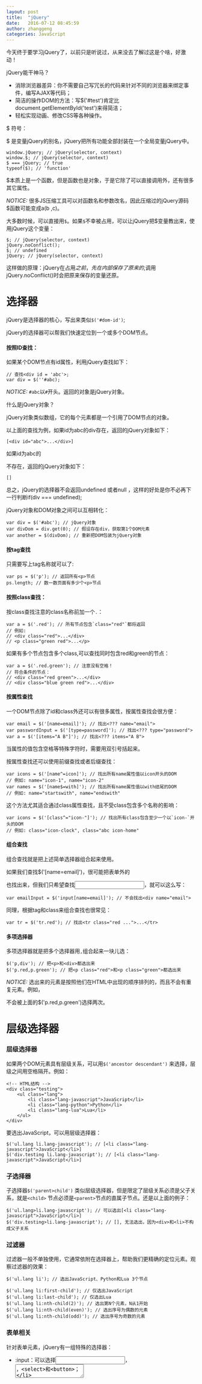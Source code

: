 ```yaml
---
layout: post
title:  "jQuery"
date:   2016-07-12 08:45:59
author: zhanggeng
categories: JavaScript
---
```


今天终于要学习jQuery了，以前只是听说过，从来没去了解过这是个啥，好激动！

jQuery能干神马？

* 消除浏览器差异：你不需要自己写冗长的代码来针对不同的浏览器来绑定事件，编写AJAX等代码；
* 简洁的操作DOM的方法：写$('#test')肯定比document.getElementById('test')来得简洁；
* 轻松实现动画、修改CSS等各种操作。

$ 符号：

$ 是变量jQuery的别名，jQuery把所有功能全部封装在一个全局变量jQuery中。

```
window.jQuery; // jQuery(selector, context)
window.$; // jQuery(selector, context)
$ === jQuery; // true
typeof($); // 'function'
```

$本质上是一个函数，但是函数也是对象，于是它除了可以直接调用外，还有很多其它属性。

*NOTICE:* 很多JS压缩工具可以对函数名和参数改名，因此压缩过的jQuery源码$函数可能变成a(b ,c)。

大多数时候，可以直接用`$`。如果`$`不幸被占用，可以让jQuery把$变量教出来，使用jQuery这个变量：

```
$; // jQuery(selector, context)
jQuery.noConflict();
$; // undefined
jQuery; // jQuery(selector, context)
```

这样做的原理：jQuery在占用$之前，先在内部保存了原来的$,调用jQuery.noConflict()时会把原来保存的变量还原。

# 选择器

jQuery是选择器的核心，写出来类似`$('#dom-id')`;

jQuery的选择器可以帮我们快速定位到一个或多个DOM节点。

#### 按照ID查找：

如果某个DOM节点有id属性，利用jQuery查找如下：

```
// 查找<div id = 'abc'>;
var div = $(''#abc);
```

*NOTICE:* `#abc`以`#`开头。返回的对象是jQuery对象。

什么是jQuery对象？

jQuery对象类似数组，它的每个元素都是一个引用了DOM节点的对象。

以上面的查找为例，如果id为abc的div存在，返回的jQuery对象如下：

```
[<div id="abc">...</div>]
```

如果id为abc的<div>不存在，返回的jQuery对象如下：

```
[]
```
总之，jQuery的选择器不会返回undefined 或者null ，这样的好处是你不必再下一行判断if(div === undefined);

jQuery对象和DOM对象之间可以互相转化：

```
var div = $('#abc'); // jQuery对象
var divDom = div.get(0); // 假设存在div，获取第1个DOM元素
var another = $(divDom); // 重新把DOM包装为jQuery对象
```

#### 按tag查找

只需要写上tag名称就可以了:

```
var ps = $('p'); // 返回所有<p>节点
ps.length; // 数一数页面有多少个<p>节点
```

#### 按照class查找：

按class查找注意的class名称前加一个`.`：

```
var a = $('.red'); // 所有节点包含`class="red"`都将返回
// 例如:
// <div class="red">...</div>
// <p class="green red">...</p>
```

如果有多个节点包含多个class,可以查找同时包含red和green的节点：

```
var a = $('.red.green'); // 注意没有空格！
// 符合条件的节点：
// <div class="red green">...</div>
// <div class="blue green red">...</div>
```

#### 按属性查找

一个DOM节点除了id和class外还可以有很多属性，按属性查找会很方便：

```
var email = $('[name=email]'); // 找出<??? name="email">
var passwordInput = $('[type=password]'); // 找出<??? type="password">
var a = $('[items="A B"]'); // 找出<??? items="A B">
```
当属性的值包含空格等特殊字符时，需要用双引号括起来。

按属性查找还可以使用前缀查找或者后缀查找：

```
var icons = $('[name^=icon]'); // 找出所有name属性值以icon开头的DOM
// 例如: name="icon-1", name="icon-2"
var names = $('[name$=with]'); // 找出所有name属性值以with结尾的DOM
// 例如: name="startswith", name="endswith"
```

这个方法尤其适合通过class属性查找，且不受class包含多个名称的影响：

```
var icons = $('[class^="icon-"]'); // 找出所有class包含至少一个以`icon-`开头的DOM
// 例如: class="icon-clock", class="abc icon-home"
```

#### 组合查找

组合查找就是把上述简单选择器组合起来使用。

如果我们查找$('[name=email]')，很可能把表单外的<div name="email">也找出来，但我们只希望查找<input>，就可以这么写：

```
var emailInput = $('input[name=email]'); // 不会找出<div name="email">
```

同理，根据tag和class来组合查找也很常见：

```
var tr = $('tr.red'); // 找出<tr class="red ...">...</tr>
```

#### 多项选择器

多项选择器就是把多个选择器用`,`组合起来一块儿选：

```
$('p,div'); // 把<p>和<div>都选出来
$('p.red,p.green'); // 把<p class="red">和<p class="green">都选出来
```

*NOTICE:* 选出来的元素是按照他们在HTML中出现的顺序排列的，而且不会有重复元素。例如，<p class="red green">不会被上面的$('p.red,p.green')选择两次。


# 层级选择器

### 层级选择器

如果两个DOM元素具有层级关系，可以用`$('ancestor descendant')` 来选择，层级之间用空格隔开。例如：

```
<!-- HTML结构 -->
<div class="testing">
    <ul class="lang">
        <li class="lang-javascript">JavaScript</li>
        <li class="lang-python">Python</li>
        <li class="lang-lua">Lua</li>
    </ul>
</div>
```

要选出JavaScript，可以用层级选择器：

```
$('ul.lang li.lang-javascript'); // [<li class="lang-javascript">JavaScript</li>]
$('div.testing li.lang-javascript'); // [<li class="lang-javascript">JavaScript</li>]

```

### 子选择器

子选择器`$('parent>child')` 类似层级选择器，但是限定了层级关系必须是父子关系，就是`<child>` 节点必须是`<parent>`节点的直属子节点。还是以上面的例子：

```
$('ul.lang>li.lang-javascript'); // 可以选出[<li class="lang-javascript">JavaScript</li>]
$('div.testing>li.lang-javascript'); // [], 无法选出，因为<div>和<li>不构成父子关系
```

### 过滤器

过滤器一般不单独使用，它通常依附在选择器上，帮助我们更精确的定位元素。观察过滤器的效果：

```
$('ul.lang li'); // 选出JavaScript、Python和Lua 3个节点

$('ul.lang li:first-child'); // 仅选出JavaScript
$('ul.lang li:last-child'); // 仅选出Lua
$('ul.lang li:nth-child(2)'); // 选出第N个元素，N从1开始
$('ul.lang li:nth-child(even)'); // 选出序号为偶数的元素
$('ul.lang li:nth-child(odd)'); // 选出序号为奇数的元素
```

### 表单相关

针对表单元素，jQuery有一组特殊的选择器：

* :input：可以选择<input>，<textarea>，<select>和<button>；
* :file：可以选择<input type="file">，和input[type=file]一样；
* :checkbox：可以选择复选框，和input[type=checkbox]一样；
* :radio：可以选择单选框，和input[type=radio]一样；
* :focus：可以选择当前输入焦点的元素，例如把光标放到一个<input>上，用$('input:focus')就可以选出；
* :checked：选择当前勾上的单选框和复选框，用这个选择器可以立刻获得用户选择的项目，如$('input[type=radio]:checked')；
* :enabled：可以选择可以正常输入的<input>、<select>等，也就是没有灰掉的输入；
* :disabled：和:enabled正好相反，选择那些不能输入的。
* $('div:visible'); // 所有可见的div
* $('div:hidden'); // 所有隐藏的div


# 查找和过滤

通常情况下选择器可以直接定位到我们想要的元素，但是，当我们拿到一个jQuery对象后，还可以以这个对象为基准，进行查找和过滤。

在某个节点的所有子节点中查找，使用`find()`方法，它本身又接收一个任意的选择器。

```
<!-- HTML结构 -->
<ul class="lang">
    <li class="js dy">JavaScript</li>
    <li class="dy">Python</li>
    <li id="swift">Swift</li>
    <li class="dy">Scheme</li>
    <li name="haskell">Haskell</li>
</ul>
```

用`find()`查找：

```
var ul = $('ul.lang'); // 获得<ul>
var dy = ul.find('.dy'); // 获得JavaScript, Python, Scheme
var swf = ul.find('#swift'); // 获得Swift
var hsk = ul.find('[name=haskell]'); // 获得Haskell
```

如果要从当前节点开始向上查找，使用`parent()`方法：

```
var swf = $('#swift'); // 获得Swift
var parent = swf.parent(); // 获得Swift的上层节点<ul>
var a = swf.parent('div.red'); // 从Swift的父节点开始向上查找，直到找到某个符合条件的节点并返回
```

同一层级的节点，可以通过`next()`和`prev()`方法进行遍历，例如：

当我们已经拿到`swift`节点后：

```
var swift = $('#swift');

swift.next(); // Scheme
swift.next('[name=haskell]'); // Haskell，因为Haskell是后续第一个符合选择器条件的节点

swift.prev(); // Python
swift.prev('.js'); // JavaScript，因为JavaScript是往前第一个符合选择器条件的节点
```

### 过滤

`filter()`方法可以过滤掉不符合选择器条件的节点：

```
var langs = $('ul.lang li'); // 拿到JavaScript, Python, Swift, Scheme和Haskell
var a = langs.filter('.dy'); // 拿到JavaScript, Python, Scheme
```

或者传入一个函数，需要注意的是函数内部的this呗绑定为DOM对象，不是jQuery对象：

```
var langs = $('ul.lang li'); // 拿到JavaScript, Python, Swift, Scheme和Haskell
langs.filter(function () {
    return this.innerHTML.indexOf('S') === 0; // 返回S开头的节点
}); // 拿到Swift, Scheme
```

`map()`方法把一个jQuery对象包含的若干DOM节点转换为其他对象：

```
var langs = $('ul.lang li'); // 拿到JavaScript, Python, Swift, Scheme和Haskell
var arr = langs.map(function () {
    return this.innerHTML;
}).get(); // 用get()拿到包含string的Array：['JavaScript', 'Python', 'Swift', 'Scheme', 'Haskell']
```

一个jQuery对象如果包含了不止一个DOM节点，first()，last()和slice()方法可以返回一个新的jQuery对象，把不需要的DOM节点去掉：

```
var langs = $('ul.lang li'); // 拿到JavaScript, Python, Swift, Scheme和Haskell
var js = langs.first(); // JavaScript，相当于$('ul.lang li:first-child')
var haskell = langs.last(); // Haskell, 相当于$('ul.lang li:last-child')
var sub = langs.slice(2, 4); // Swift, Scheme, 参数和数组的slice()方法一致
```

# 操作DOM

jQuery的强大的选择器，使我们在拿到jQuery对象后，可以轻松的操作对应的DOM节点。

### 修改Text和HTML

jQuery对象的`text()`和`html()`方法分别获取节点的文本和原始HTML文本：

```
<!-- HTML结构 -->
<ul id="test-ul">
    <li class="js">JavaScript</li>
    <li name="book">Java &amp; JavaScript</li>
</ul>
```

用jQuery分别获取文本和HTML:

```
$('#test-ul li[name=book]').text(); // 'Java & JavaScript'
$('#test-ul li[name=book]').html(); // 'Java &amp; JavaScript'
```

分别获取文本和HTML:

```
$('#test-ul li[name=book]').text(); // 'Java & JavaScript'
$('#test-ul li[name=book]').html(); // 'Java &amp; JavaScript'
```

那么该怎么设置文本或者 HTML内容呢？

> 无参数调用text()是获取文本；
> 传入参数就编程设置文本；
> HTML也类似

对下面这个HTML代码进行操作：

```
<ul id="test-ul">
    <li class="js"></li>
    <li name="book"></li>
```

```
var j1 = $('#test-ul li.js');
var j2 = $('#test-ul li[name=book]');

j1.html('<span style="color: red">JavaScript---------</span>');
j2.text('JavaScript & ECMAScript===========');
```

一个jQuery对象可以包含0个或任意个DOM对象，它的方法实际上会作用在对应的每个DOM节点上，因此，我们可以执行一个操作，作用在对应的一组DOM节点上。


### 修改CSS

jQuery对象有个方法：css('name','value');

jQuery对象的所有方法都返回一个jQuery对象（肯可能是新的也可能是自身），这样就可以进行链式调用。

jQuery还提供如下方法：

```
var div = $('#test-div');
div.hasClass('highlight'); // false， class是否包含highlight
div.addClass('highlight'); // 添加highlight这个class
div.removeClass('highlight'); // 删除highlight这个class
```

### 显示和隐藏DOM

jQuery提供了show()和hide()方法，可以实现DOM的隐藏和展示：

```
var a = $('a[target=_blank]');
a.hide();
a.show();
```

*NOTICE:*

隐藏DOM节点并未改变DOM树的结构，它只影响了DOM节点的显示。这和删除DOM节点是不同的。

### 获取DOM信息

jQuery对象，可以让我们直接获取DOM的宽高信息，而无需针对不同浏览器编写特定代码：

```
// 浏览器可视窗口大小:
$(window).width(); // 800
$(window).height(); // 600

// HTML文档大小:
$(document).width(); // 800
$(document).height(); // 3500

// 某个div的大小:
var div = $('#test-div');
div.width(); // 600
div.height(); // 300
div.width(400); // 设置CSS属性 width: 400px，是否生效要看CSS是否有效
div.height('200px'); // 设置CSS属性 height: 200px，是否生效要看CSS是否有效

```

`attr()`和`removeAttr()`方法用于操作DOM节点的属性：

```
// <div id="test-div" name="Test" start="1">...</div>
var div = $('#test-div');
div.attr('data'); // undefined, 属性不存在
div.attr('name'); // 'Test'
div.attr('name', 'Hello'); // div的name属性变为'Hello'
div.removeAttr('name'); // 删除name属性
div.attr('name'); // undefined
```

prop()和attr()类似（我感觉都是用来返回属性对应的值），在HTML5中，有一种属性在DOM节点中可以没有值，只有出现与不出现两种，例如：

```
<input id="test-radio" type="radio" name="test" checked value="1">
```
等价于：

```
<input id="test-radio" type="radio" name="test" checked="checked" value="1">
```

attr()和prop()对于属性checked处理有所不同：

```
var radio = $('#test-radio');
radio.attr('checked'); // 'checked'
radio.prop('checked'); // true
```

prop()返回值更合理一些。用is()方法判断更好：

```
var radio = $('#test-radio');
radio.is(':checked'); // true
```

类似的属性还有selected，处理时最好用`is(':selected')`。

### 操作表单

对于表单元素，jQuery对象统一提供val()方法获取和设置对应的value属性：

```
/*
    <input id="test-input" name="email" value="">
    <select id="test-select" name="city">
        <option value="BJ" selected>Beijing</option>
        <option value="SH">Shanghai</option>
        <option value="SZ">Shenzhen</option>
    </select>
    <textarea id="test-textarea">Hello</textarea>
*/
var
    input = $('#test-input'),
    select = $('#test-select'),
    textarea = $('#test-textarea');

input.val(); // 'test'
input.val('abc@example.com'); // 文本框的内容已变为abc@example.com

select.val(); // 'BJ'
select.val('SH'); // 选择框已变为Shanghai

textarea.val(); // 'Hello'
textarea.val('Hi'); // 文本区域已更新为'Hi'
```

一个val()就统一了各种输入框的取值和赋值的问题。

# 操作文件

HTML表单中，可以上传文件的唯一控件是<input type = "file">

*Notice*: 

当一个表单包含<input type = "file">时，表单的enctype必须指定为`multipart/form-data` ， method必须指定为post，浏览器才能正确编码并以`multipart/form-data`格式发送表单的数据。 

### File API

H5，新增的File API 允许JS读取文件内容，获得更多的文件信息。

H5的File API 提供了File 和FileReader两个主要对象，可以获得文件信息并读取文件。

#### JS demo: 读取用户选取的图片文件，并在一个<div>中预览图像


### 回调：

在JS中，浏览器的JS执行引擎在执行JS代码时，总是以单线程模式执行。任何时候，JS代码都不可能同时又多余1个线程在执行。

那么单线程模式任务的JS，如何处理多任务？

执行多任务时进行异步调用，在此之前设置一个回调函数，当异步调用结束后，回调至回调函数，这样我们就可以在回调函数内获取异步任务执行的结果。

### 修改DOM结构

#### 添加DOM

添加新的DOM节点，除了用jQuery的html()，还可以用append()方法。

append()方法，可以传入HTML片段，原始的DOM对象，jQuery对象和函数对象。

```
ul.append('<li><span>Haskell</span></li>');

// 创建DOM对象:
var ps = document.createElement('li');
ps.innerHTML = '<span>Pascal</span>';
// 添加DOM对象:
ul.append(ps);

// 添加jQuery对象:
ul.append($('#scheme'));

// 添加函数对象:
ul.append(function (index, html) {
    return '<li><span>Language - ' + index + '</span></li>';
});
```

如果要传入函数，那么要求这个函数返回一个字符串、DOM对象或者jQuery对象。

append()把DOM添加到最后，prepend()把DOM添加到最前面。

如果要添加的DOM节点已经存在于HTML文档中，它会先从文档移除，然后再添加，也就是说：append（），你可以移动一个DOM节点。

如要要把新节点插入到指定位置，可以先定位到一个节点，然后用after()方法，同级节点可以用after() 或者 before() 方法。

#### 删除节点

删除DOM节点，拿到jQuery对象后直接调用remove()方法就可以了。如果jQuery对象包含若干DOM节点，可以一次删除多个DOM节点。

# 事件

为什么要用jQuery来处理事件？

JS在浏览器中以单线程模式运行，页面加载后，页面上所有的JS代码被执行完成后，就只能依赖触发事件来执行JS代码。如果在相应的节点绑定了对应的JS处理函数，浏览器接收到用户的鼠标或键盘输入后，就会触发相应的事件。

问题来了，不同浏览器绑定事件的代码都不一样，用jQuery来写绑定事件的代码，就可以屏蔽不同浏览器之间的差异。

`on`绑定一个事件，我们需要传入事件名称和对应的处理函数。

jQuery能够绑定的事件主要包括：

*鼠标事件*

click: 鼠标单击时触发；
dblclick: 鼠标双击时触发；
mouseenter:鼠标进入时触发； 
mouseleave: 鼠标移出时触发；
mousemove: 鼠标在DOM内部移动时触发； 
hover: 鼠标进入和退出时触发两个函数，相当于mouseenter 加上mouseleave.

*键盘事件*

键盘事件仅作用在当前焦点的DOM上，通常是<input> 和 <textarea>、

keydown: 键盘按下时触发；
keyup: 键盘松开时触发；
keypress: 按一次键后触发；

*其他事件*

focus: 当DOM获得焦点时触发；
blur: 当DOM失去焦点时触发；
change: 当<input>、<select> 或<textarea>的内容改变时触发； 
submit : 当<form>提交时触发。 
ready: 当页面被载入并且DOM树完成初始化后触发。

### 事件参数

对于mousemove 和 keypress这些事件，需要传入Event对象作为参数，但是问题是，

1. 我如何知道，Event有哪些方法，或者属性呢？
2. 我怎么知道，有哪些事件需要传入参数呢？


### 取消绑定

一个已被绑定的事件可以解除绑定，通过off('click' , function)实现：

```
function hello() {
    alert('hello!');
}

a.click(hello); // 绑定事件

// 10秒钟后解除绑定:
setTimeout(function () {
    a.off('click', hello);
}, 10000);
```

### 事件触发条件

为什么要手动触发一个事件呢？

### 浏览器安全限制

在浏览器中，有些JS代码只有在用户触发下才能执行。

# 动画

js实现动画原理：以固定的时间间隔，每次把DOM元素的CSS样式修改一点，看起来就像是动画了。

jQuery实现动画非常简单：

### show / hide / toggle():左上角逐渐展开或收缩的

以无参数形式调用show()和hide()，会显示和隐藏DOM元素。但是，只要传递一个时间参数进去，就变成了一个动画。

### slideUp /slideDown/slideToggle：垂直方向逐渐展开或收缩的

### fadeIn/fadeOut/fadeToggle: 淡入淡出，不断设置DOM元素的opacity属性来实现。

### 自定义动画

animate(): 可以实现任意动画效果，我们需要传入的参数是DOM元素最终的CSS状态和时间，jQuery在时间段内不断调整CSS直到达到我们设定的值。

```
var div = $('#test-animate');
div.animate({
    opacity: 0.25,
    width: '256px',
    height: '256px'
}, 3000); // 在3秒钟内CSS过渡到设定值
```

### 串行动画

jQuery的动画效果还可以串行执行，通过delay()方法还可以实现暂停，这样，我们可以实现更复杂的动画效果，因为动画需要执行一段时间，所以jQuery必须不断返回新的Promise对象才能后续执行操作。简单的把动画封装在函数中是不够的。

### 为什么有的动画没有效果

有时候会遇到，有的动画如slideUp()根本没有效果。这是因为jQuery动画的原理是逐渐改变CSS的值，如height从100px逐渐变为0。但是很多不是block性质的DOM元素，对他们设置height根本就不起作用，所以动画也就没有效果。


# AJAX

### ajax

jQuery在全局对象jQuery绑定了ajax()函数，可以处理AJAX请求。ajax(url, settings)函数需要接收一个URL和一个可选的settings对象,常用的选项如下：

* async: 是否异步执行AJAX请求，默认为true,千万不要指定为false;
* method: 发送的method，缺省为‘GET’，可指定为‘POST’、‘PUT’等；
* contentType:发送POST请求的格式，默认值为'application/x-www-form-urlencoded; charset=UTF-8'，也可以指定为text/plain、application/json;
* data: 发送的数据，可以是字符串、数组或object。如果是GET请求，data将被转换成query附加到URL上，如果是POST请求，根据contentType把data序列化成合适的格式；
* headers: 发送的额外的HTTP头，必须是一个object；
* dataType: 接收的数据格式，可以指定为'html'、'xml'、'json'、'text'等，缺省情况下根据响应的Content-Type猜测。



#### get

jQuery提供了常get()方法，来完成相应的AJAX操作：

```
var jqxhr = $.get('/path/to/resource', {
    name: 'Bob Lee',
    check: 1
});
```

第二个参数如果是object，jQuery自动把它变为query string 然后加到URL后面，实际的URL是：

```
/path/to/resource?name=Bob%20Lee&check=1
```

#### post

post()和get()类似，但是传入的第二个参数默认被序列化为application/x-www-form-urlencoded:

```
var jqxhr = $.post('/path/to/resource', {
    name: 'Bob Lee',
    check: 1
});
```

实际构造的数据`name=Bob%20Lee&check=1`作为POST的body被发送。

#### getJSON

jQuery提供了getJSON()方法来快速通过GET获取一个JSON对象：

```
var jqxhr = $.getJSON('/path/to/resource', {
    name: 'Bob Lee',
    check: 1
}).done(function (data) {
    // data已经被解析为JSON对象了
});
```

#### 安全限制

jQuery的AJAX完全封装的是JS的AJAX操作，所以它的安全限制和前面讲的用JS写AJAX一样。

如果要用JSONP，可以在ajax()中设置jsonp:'callback'，让jQuery实现JSONP跨域加载数据。


# 扩展

#### 编写jQuery插件

我们可以扩展jQuery来实现自定义方法。将来如果要修改高亮的逻辑，只需修改一处扩展代码。这种方式成为编写jQuery插件。

*编写jQuery插件*

给jQuery对象绑定一个新方法是通过扩展$.fn对象实现的。编写一个扩展——highlight1():

```
$.fn.highlight1 = function () {
    // this已绑定为当前jQuery对象:
    this.css('backgroundColor', '#fffceb').css('color', '#d85030');
    return this;
}
```

*jQuery插件可以用来扩展jQuery的功能*

编写jQuery插件的原则：

1. 给$.fn绑定函数，实现插件的代码逻辑；
2. 插件函数最后要return this;以支持链式调用
3. 插件函数要有默认值，绑定在$.fn.<pluginName>.defaults上；
4. 用户在调用时可传入设定值以便覆盖默认值。

*针对特定元素的扩展*

借助`filter()`方法来实现针对特定元素的扩展。












